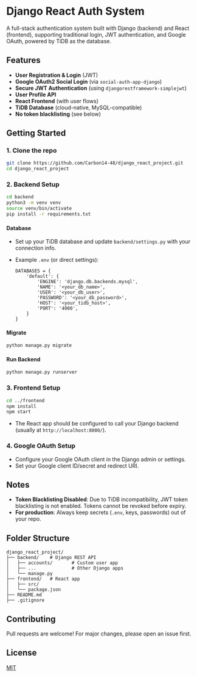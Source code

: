 
# Django React Auth System

A full-stack authentication system built with Django (backend) and React (frontend), supporting traditional login, JWT authentication, and Google OAuth, powered by TiDB as the database.

## Features

- **User Registration & Login** (JWT)
- **Google OAuth2 Social Login** (via `social-auth-app-django`)
- **Secure JWT Authentication** (using `djangorestframework-simplejwt`)
- **User Profile API**
- **React Frontend** (with user flows)
- **TiDB Database** (cloud-native, MySQL-compatible)
- **No token blacklisting** (see below)

## Getting Started

### 1. Clone the repo

```bash
git clone https://github.com/Carbon14-48/django_react_project.git
cd django_react_project
```

### 2. Backend Setup

```bash
cd backend
python3 -m venv venv
source venv/bin/activate
pip install -r requirements.txt
```

#### Database

- Set up your TiDB database and update `backend/settings.py` with your connection info.
- Example `.env` (or direct settings):

  ```
  DATABASES = {
      'default': {
          'ENGINE': 'django.db.backends.mysql',
          'NAME': '<your_db_name>',
          'USER': '<your_db_user>',
          'PASSWORD': '<your_db_password>',
          'HOST': '<your_tidb_host>',
          'PORT': '4000',
      }
  }
  ```

#### Migrate

```bash
python manage.py migrate
```

#### Run Backend

```bash
python manage.py runserver
```

### 3. Frontend Setup

```bash
cd ../frontend
npm install
npm start
```

- The React app should be configured to call your Django backend (usually at `http://localhost:8000/`).

### 4. Google OAuth Setup

- Configure your Google OAuth client in the Django admin or settings.
- Set your Google client ID/secret and redirect URI.

## Notes

- **Token Blacklisting Disabled**: Due to TiDB incompatibility, JWT token blacklisting is not enabled. Tokens cannot be revoked before expiry.
- **For production**: Always keep secrets (`.env`, keys, passwords) out of your repo.

## Folder Structure

```
django_react_project/
├── backend/    # Django REST API
│   ├── accounts/       # Custom user app
│   ├── ...             # Other Django apps
│   └── manage.py
├── frontend/   # React app
│   ├── src/
│   └── package.json
├── README.md
├── .gitignore
```

## Contributing

Pull requests are welcome! For major changes, please open an issue first.

## License

[MIT](LICENSE)
